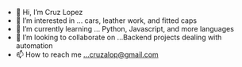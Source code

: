 - 👋 Hi, I’m Cruz Lopez
- 👀 I’m interested in ... cars, leather work, and fitted caps
- 🌱 I’m currently learning ... Python, Javascript, and more languages
- 💞️ I’m looking to collaborate on ...Backend projects dealing with automation
- 📫 How to reach me ...cruzalop@gmail.com

